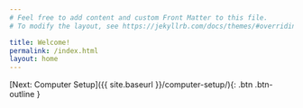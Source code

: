 ```yaml
---
# Feel free to add content and custom Front Matter to this file.
# To modify the layout, see https://jekyllrb.com/docs/themes/#overriding-theme-defaults

title: Welcome!
permalink: /index.html
layout: home
---
```



[Next: Computer Setup]({{ site.baseurl }}/computer-setup/){: .btn .btn-outline }
